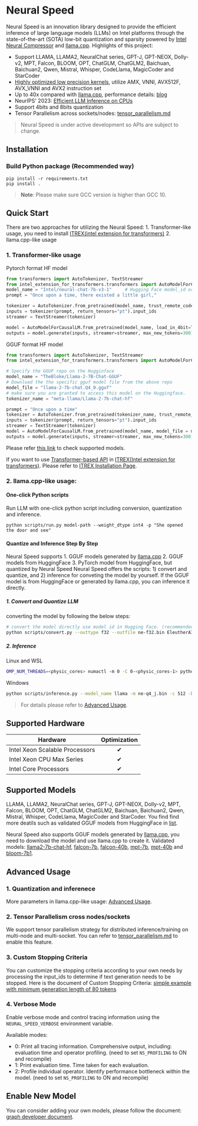 # Neural Speed

Neural Speed is an innovation library designed to provide the efficient inference of large language models (LLMs) on Intel platforms through the state-of-the-art (SOTA) low-bit quantization and sparsity powered by [Intel Neural Compressor](https://github.com/intel/neural-compressor) and [llama.cpp](https://github.com/ggerganov/llama.cpp). Highlights of this project:

- Support LLAMA, LLAMA2, NeuralChat series, GPT-J, GPT-NEOX, Dolly-v2, MPT, Falcon, BLOOM, OPT, ChatGLM, ChatGLM2, Baichuan, Baichuan2, Qwen, Mistral, Whisper, CodeLlama, MagicCoder and StarCoder
- [Highly optimized low precision kernels](neural_speed/core/README.md), utilize AMX, VNNI, AVX512F, AVX_VNNI and AVX2 instruction set
- Up to 40x compared with [llama.cpp](https://github.com/ggerganov/llama.cpp), performance details: [blog](https://medium.com/@NeuralCompressor/llm-performance-of-intel-extension-for-transformers-f7d061556176) 
- NeurIPS' 2023: [Efficient LLM Inference on CPUs](https://arxiv.org/abs/2311.00502)
- Support 4bits and 8bits quantization
- Tensor Parallelism across sockets/nodes: [tensor_parallelism.md](./docs/tensor_parallelism.md)

> Neural Speed is under active development so APIs are subject to change.

## Installation

### Build Python package (Recommended way)
```shell
pip install -r requirements.txt
pip install .
```

>**Note**: Please make sure GCC version is higher than GCC 10.


## Quick Start
There are two approaches for utilizing the Neural Speed: 1. Transformer-like usage, you need to install [ITREX(intel extension for transformers)](https://github.com/intel/intel-extension-for-transformers) 2. llama.cpp-like usage

### 1. Transformer-like usage

Pytorch format HF model
```python
from transformers import AutoTokenizer, TextStreamer
from intel_extension_for_transformers.transformers import AutoModelForCausalLM
model_name = "Intel/neural-chat-7b-v3-1"     # Hugging Face model_id or local model
prompt = "Once upon a time, there existed a little girl,"

tokenizer = AutoTokenizer.from_pretrained(model_name, trust_remote_code=True)
inputs = tokenizer(prompt, return_tensors="pt").input_ids
streamer = TextStreamer(tokenizer)

model = AutoModelForCausalLM.from_pretrained(model_name, load_in_4bit=True)
outputs = model.generate(inputs, streamer=streamer, max_new_tokens=300)
```
GGUF format HF model
```python
from transformers import AutoTokenizer, TextStreamer
from intel_extension_for_transformers.transformers import AutoModelForCausalLM

# Specify the GGUF repo on the Hugginface
model_name = "TheBloke/Llama-2-7B-Chat-GGUF"
# Download the the specific gguf model file from the above repo
model_file = "llama-2-7b-chat.Q4_0.gguf"
# make sure you are granted to access this model on the Huggingface.
tokenizer_name = "meta-llama/Llama-2-7b-chat-hf"

prompt = "Once upon a time"
tokenizer = AutoTokenizer.from_pretrained(tokenizer_name, trust_remote_code=True)
inputs = tokenizer(prompt, return_tensors="pt").input_ids
streamer = TextStreamer(tokenizer)
model = AutoModelForCausalLM.from_pretrained(model_name, model_file = model_file)
outputs = model.generate(inputs, streamer=streamer, max_new_tokens=300)
```

Please refer [this link](./docs/supported_models.md) to check supported models.

If you want to use [Transformer-based API](https://github.com/intel/intel-extension-for-transformers/blob/main/docs/weightonlyquant.md#llm-runtime-example-code) in [ITREX(Intel extension for transformers)](https://github.com/intel/intel-extension-for-transformers). Please refer to [ITREX Installation Page](https://github.com/intel/intel-extension-for-transformers/blob/main/docs/installation.md).

### 2. llama.cpp-like usage:

#### One-click Python scripts
Run LLM with one-click python script including conversion, quantization and inference.
```
python scripts/run.py model-path --weight_dtype int4 -p "She opened the door and see"
```

#### Quantize and Inference Step By Step
Neural Speed supports 1. GGUF models generated by [llama.cpp](https://github.com/ggerganov/llama.cpp) 2. GGUF models from HuggingFace 3. PyTorch model from HuggingFace, but quantized by Neural Speed
Neural Speed offers the scripts: 1) convert and quantize, and 2) inference for conveting the model by yourself.
If the GGUF model is from HuggingFace or generated by llama.cpp, you can inference it directly.


##### 1. Convert and Quantize LLM
converting the model by following the below steps:

```bash
# convert the model directly use model id in Hugging Face. (recommended)
python scripts/convert.py --outtype f32 --outfile ne-f32.bin EleutherAI/gpt-j-6b
```
##### 2. Inference

Linux and WSL

```bash
OMP_NUM_THREADS=<physic_cores> numactl -m 0 -C 0-<physic_cores-1> python scripts/inference.py --model_name llama -m ne-q4_j.bin -c 512 -b 1024 -n 256 -t <physic_cores> --color -p "She opened the door and see"
```

Windows
```bash
python scripts/inference.py --model_name llama -m ne-q4_j.bin -c 512 -b 1024 -n 256 -t <physic_cores|P-cores> --color -p "She opened the door and see"
```

> For details please refer to [Advanced Usage](./docs/advanced_usage.md).

## Supported Hardware
| Hardware | Optimization |
|-------------|:-------------:|
|Intel Xeon Scalable Processors | ✔ |
|Intel Xeon CPU Max Series | ✔ |
|Intel Core Processors | ✔ |

## Supported Models
LLAMA, LLAMA2, NeuralChat series, GPT-J, GPT-NEOX, Dolly-v2, MPT, Falcon, BLOOM, OPT, ChatGLM, ChatGLM2, Baichuan, Baichuan2, Qwen, Mistral, Whisper, CodeLlama, MagicCoder and StarCoder.
You find find more deatils such as validated GGUF models from HuggingFace in [list](./docs/supported_models.md).



Neural Speed also supports GGUF models generated by [llama.cpp](https://github.com/ggerganov/llama.cpp), you need to download the model and use llama.cpp to create it. Validated models: [llama2-7b-chat-hf](https://huggingface.co/meta-llama/Llama-2-7b-chat-hf), [falcon-7b](https://huggingface.co/tiiuae/falcon-7b), [falcon-40b](https://huggingface.co/tiiuae/falcon-40b), [mpt-7b](https://huggingface.co/mosaicml/mpt-7b), [mpt-40b](https://huggingface.co/mosaicml/mpt-40b) and [bloom-7b1](https://huggingface.co/bigscience/bloomz-7b1).


## Advanced Usage

### 1. Quantization and inferenece
More parameters in llama.cpp-like usage: [Advanced Usage](./docs/advanced_usage.md).

### 2. Tensor Parallelism cross nodes/sockets

We support tensor parallelism strategy for distributed inference/training on multi-node and multi-socket. You can refer to [tensor_parallelism.md](./docs/tensor_parallelism.md) to enable this feature.

### 3. Custom Stopping Criteria

You can customize the stopping criteria according to your own needs by processing the input_ids to determine if text generation needs to be stopped.
Here is the document of Custom Stopping Criteria: [simple example with minimum generation length of 80 tokens](./docs/customized_stop.md)

### 4. Verbose Mode

Enable verbose mode and control tracing information using the `NEURAL_SPEED_VERBOSE` environment variable.

Available modes:
- 0: Print all tracing information. Comprehensive output, including: evaluation time and operator profiling. (need to set `NS_PROFILING` to ON and recompile)
- 1: Print evaluation time. Time taken for each evaluation.
- 2: Profile individual operator. Identify performance bottleneck within the model. (need to set `NS_PROFILING` to ON and recompile)


## Enable New Model
You can consider adding your own models, please follow the document: [graph developer document](./developer_document.md).

